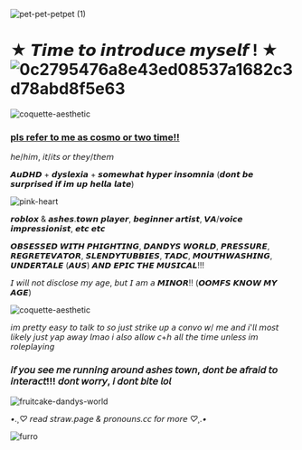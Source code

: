 
![pet-pet-petpet (1)](https://github.com/user-attachments/assets/7a92b758-c19a-4015-b38c-6dc97fd70f6c)

# ★ 𝙏𝙞𝙢𝙚 𝙩𝙤 𝙞𝙣𝙩𝙧𝙤𝙙𝙪𝙘𝙚 𝙢𝙮𝙨𝙚𝙡𝙛 ! ★ ![0c2795476a8e43ed08537a1682c3d78abd8f5e63](https://github.com/user-attachments/assets/fae28f5c-77c7-414d-b076-e271f7c7c8fe)

![coquette-aesthetic](https://github.com/user-attachments/assets/0afb7258-fb90-4618-aa8a-f06ae62928c4)


### <ins> pls refer to me as cosmo or two time!! <ins>

𝘩𝘦/𝘩𝘪𝘮, 𝘪𝘵/𝘪𝘵𝘴 𝘰𝘳 𝘵𝘩𝘦𝘺/𝘵𝘩𝘦𝘮

𝘼𝙪𝘿𝙃𝘿 + 𝙙𝙮𝙨𝙡𝙚𝙭𝙞𝙖 + 𝙨𝙤𝙢𝙚𝙬𝙝𝙖𝙩 𝙝𝙮𝙥𝙚𝙧 𝙞𝙣𝙨𝙤𝙢𝙣𝙞𝙖 (𝙙𝙤𝙣𝙩 𝙗𝙚 𝙨𝙪𝙧𝙥𝙧𝙞𝙨𝙚𝙙 𝙞𝙛 𝙞𝙢 𝙪𝙥 𝙝𝙚𝙡𝙡𝙖 𝙡𝙖𝙩𝙚)

![pink-heart](https://github.com/user-attachments/assets/c82a12f3-f8ec-46e7-a381-8624a39426ed)

𝙧𝙤𝙗𝙡𝙤𝙭 & 𝙖𝙨𝙝𝙚𝙨.𝙩𝙤𝙬𝙣 𝙥𝙡𝙖𝙮𝙚𝙧, 𝙗𝙚𝙜𝙞𝙣𝙣𝙚𝙧 𝙖𝙧𝙩𝙞𝙨𝙩, 𝙑𝘼/𝙫𝙤𝙞𝙘𝙚 𝙞𝙢𝙥𝙧𝙚𝙨𝙨𝙞𝙤𝙣𝙞𝙨𝙩, 𝙚𝙩𝙘 𝙚𝙩𝙘

𝙊𝘽𝙎𝙀𝙎𝙎𝙀𝘿 𝙒𝙄𝙏𝙃 𝙋𝙃𝙄𝙂𝙃𝙏𝙄𝙉𝙂, 𝘿𝘼𝙉𝘿𝙔𝙎 𝙒𝙊𝙍𝙇𝘿, 𝙋𝙍𝙀𝙎𝙎𝙐𝙍𝙀, 𝙍𝙀𝙂𝙍𝙀𝙏𝙀𝙑𝘼𝙏𝙊𝙍, 𝙎𝙇𝙀𝙉𝘿𝙔𝙏𝙐𝘽𝘽𝙄𝙀𝙎, 𝙏𝘼𝘿𝘾, 𝙈𝙊𝙐𝙏𝙃𝙒𝘼𝙎𝙃𝙄𝙉𝙂, 𝙐𝙉𝘿𝙀𝙍𝙏𝘼𝙇𝙀 (𝘼𝙐𝙎) 𝘼𝙉𝘿 𝙀𝙋𝙄𝘾 𝙏𝙃𝙀 𝙈𝙐𝙎𝙄𝘾𝘼𝙇!!!

𝘐 𝘸𝘪𝘭𝘭 𝘯𝘰𝘵 𝘥𝘪𝘴𝘤𝘭𝘰𝘴𝘦 𝘮𝘺 𝘢𝘨𝘦, 𝘣𝘶𝘵 𝘐 𝘢𝘮 𝘢 𝙈𝙄𝙉𝙊𝙍!! (𝙊𝙊𝙈𝙁𝙎 𝙆𝙉𝙊𝙒 𝙈𝙔 𝘼𝙂𝙀)

![coquette-aesthetic](https://github.com/user-attachments/assets/27fe2398-da19-4b9a-96d3-ea3c5d538cde)

𝘪𝘮 𝘱𝘳𝘦𝘵𝘵𝘺 𝘦𝘢𝘴𝘺 𝘵𝘰 𝘵𝘢𝘭𝘬 𝘵𝘰 𝘴𝘰 𝘫𝘶𝘴𝘵 𝘴𝘵𝘳𝘪𝘬𝘦 𝘶𝘱 𝘢 𝘤𝘰𝘯𝘷𝘰 𝘸/ 𝘮𝘦 𝘢𝘯𝘥 𝘪'𝘭𝘭 𝘮𝘰𝘴𝘵 𝘭𝘪𝘬𝘦𝘭𝘺 𝘫𝘶𝘴𝘵 𝘺𝘢𝘱 𝘢𝘸𝘢𝘺 𝘭𝘮𝘢𝘰
𝘪 𝘢𝘭𝘴𝘰 𝘢𝘭𝘭𝘰𝘸 𝘤+𝘩 𝘢𝘭𝘭 𝘵𝘩𝘦 𝘵𝘪𝘮𝘦 𝘶𝘯𝘭𝘦𝘴𝘴 𝘪𝘮 𝘳𝘰𝘭𝘦𝘱𝘭𝘢𝘺𝘪𝘯𝘨

### 𝘪𝘧 𝘺𝘰𝘶 𝘴𝘦𝘦 𝘮𝘦 𝘳𝘶𝘯𝘯𝘪𝘯𝘨 𝘢𝘳𝘰𝘶𝘯𝘥 𝘢𝘴𝘩𝘦𝘴 𝘵𝘰𝘸𝘯, 𝘥𝘰𝘯𝘵 𝘣𝘦 𝘢𝘧𝘳𝘢𝘪𝘥 𝘵𝘰 𝘪𝘯𝘵𝘦𝘳𝘢𝘤𝘵!!! 𝘥𝘰𝘯𝘵 𝘸𝘰𝘳𝘳𝘺, 𝘪 𝘥𝘰𝘯𝘵 𝘣𝘪𝘵𝘦 𝘭𝘰𝘭

![fruitcake-dandys-world](https://github.com/user-attachments/assets/c2028b37-f746-4db2-9ec7-b3f933e55cf5)

*•.¸♡ 𝘳𝘦𝘢𝘥 𝘴𝘵𝘳𝘢𝘸.𝘱𝘢𝘨𝘦 & 𝘱𝘳𝘰𝘯𝘰𝘶𝘯𝘴.𝘤𝘤 𝘧𝘰𝘳 𝘮𝘰𝘳𝘦 ♡¸.•*

![furro](https://github.com/user-attachments/assets/9b461951-bd47-47e2-a089-c4f8054523f7)
